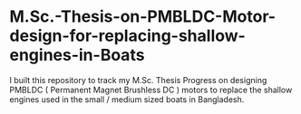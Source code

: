 # M.Sc.-Thesis-on-PMBLDC-Motor-design-for-replacing-shallow-engines-in-Boats

I built this repository to track my M.Sc. Thesis Progress on designing PMBLDC ( Permanent Magnet Brushless DC ) motors to replace the shallow engines used in the small / medium sized boats in Bangladesh.
